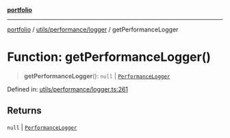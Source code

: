 [**portfolio**](../../../../README.md)

***

[portfolio](../../../../modules.md) / [utils/performance/logger](../README.md) / getPerformanceLogger

# Function: getPerformanceLogger()

> **getPerformanceLogger**(): `null` \| [`PerformanceLogger`](../classes/PerformanceLogger.md)

Defined in: [utils/performance/logger.ts:261](https://github.com/tnorlund/Portfolio/blob/42d9ef2306ee57615ebfeac87de896e800e148e2/portfolio/utils/performance/logger.ts#L261)

## Returns

`null` \| [`PerformanceLogger`](../classes/PerformanceLogger.md)
